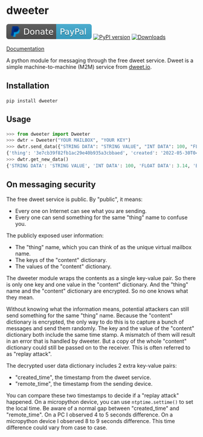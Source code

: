 # dweeter
[![PayPal Donate][paypal_img]][paypal_link]
[![PyPI version][pypi_img]][pypi_link]
[![Downloads][downloads_img]][downloads_link]

  [paypal_img]: https://github.com/jacklinquan/images/blob/master/paypal_donate_badge.svg
  [paypal_link]: https://www.paypal.me/jacklinquan
  [pypi_img]: https://badge.fury.io/py/dweeter.svg
  [pypi_link]: https://badge.fury.io/py/dweeter
  [downloads_img]: https://pepy.tech/badge/dweeter
  [downloads_link]: https://pepy.tech/project/dweeter

[Documentation](https://jacklinquan.github.io/dweeter)

A python module for messaging through the free dweet service.
Dweet is a simple machine-to-machine (M2M) service from [dweet.io](https://dweet.io).

## Installation
`pip install dweeter`

## Usage
```python
>>> from dweeter import Dweeter
>>> dwtr = Dweeter("YOUR MAILBOX", "YOUR KEY")
>>> dwtr.send_data({"STRING DATA": "STRING VALUE", "INT DATA": 100, "FLOAT DATA": 3.14, "BOOL DATA": True})
{'thing': '3e7cb39f82fb1ac29e40b935a3cbbaed', 'created': '2022-05-30T04:15:54.787Z', 'content': {'68fcbe24759c8aeb21633df279049eb441eb7c7bcb8b4645f206f55f659fd198': '3aef3ed5ce517e4da35874b765c989256adf568525d43f8da6c2bab602ec5934c667da430fc4e43705699e57ced03d20a270fef33bfc7d1cc2b4f00255c794f00497d29717499ec0c2296b8b52fbef6e015ac0be42de9c8fdfb5f85a5455412cc14bb40acb0f9eaeb606a027b2de1acf94c630f86b5eac56add50048cad47fe5f1b2a699088153e0bf8aa3247192badc'}, 'transaction': '342e85f2-c4dc-4831-a746-e45f50885092'}
>>> dwtr.get_new_data()
{'STRING DATA': 'STRING VALUE', 'INT DATA': 100, 'FLOAT DATA': 3.14, 'BOOL DATA': True, 'remote_time': '2022-05-30T04:15:49.000Z', 'created_time': '2022-05-30T04:15:54.787Z'}
```

## On messaging security
The free dweet service is public.
By "public", it means:
- Every one on Internet can see what you are sending.
- Every one can send something for the same "thing" name to confuse you.

The publicly exposed user information:
- The "thing" name, which you can think of as the unique virtual mailbox name.
- The keys of the "content" dictionary.
- The values of the "content" dictionary.

The dweeter module wraps the contents as a single key-value pair.
So there is only one key and one value in the "content" dictionary.
And the "thing" name and the "content" dictionary are encrypted.
So no one knows what they mean.

Without knowing what the information means,
potential attackers can still send something for the same "thing" name.
Because the "content" dictionary is encrypted,
the only way to do this is to capture a bunch of messages
and send them randomly.
The key and the value of the "content" dictionary both include
the same time stamp.
A mismatch of them will result in an error that is handled by dweeter.
But a copy of the whole "content" dictionary could
still be passed on to the receiver.
This is often referred to as "replay attack".

The decrypted user data dictionary includes 2 extra key-value pairs:
- "created_time", the timestamp from the dweet service.
- "remote_time", the timestamp from the sending device.

You can compare these two timestamps to decide if a "replay attack" happened.
On a micropython device, you can use `ntptime.settime()` to set the local time.
Be aware of a normal gap between "created_time" and "remote_time".
On a PC I observed 4 to 5 seconds difference.
On a micropython device I observed 8 to 9 seconds difference.
This time difference could vary from case to case.
